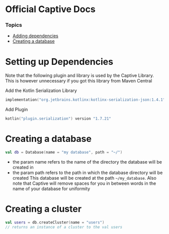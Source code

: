 # Official Captive Docs

### Topics 
- [Adding dependencies](#Setting-up-Dependencies)
- [Creating a database](#Creating-a-database)


# Setting up Dependencies
Note that the following plugin and library is used by the
Captive Library. This is however unnecessary if you got this library from Maven Central


Add the Kotlin Serialization Library
```` Kotlin
implementation("org.jetbrains.kotlinx:kotlinx-serialization-json:1.4.1")
````
Add Plugin
```` Kotlin
kotlin("plugin.serialization") version "1.7.21"
````

# Creating a database
```kotlin
val db = Database(name = "my database", path = "~/")
```
- the param name refers to the name of the directory the database will be created in
- the param path refers to the path in which the  database directory will be created
This database will be created at the path ```~/my_database```. Also 
note that Captive will remove spaces for you in between words in the 
name of your database for uniformity

# Creating a cluster

```kotlin
val users = db.createCluster(name = "users")
// returns an instance of a cluster to the val users 
```

